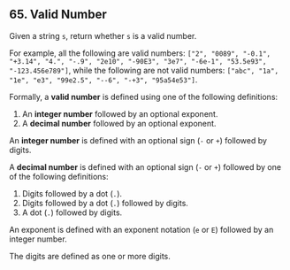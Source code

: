 ## 65. Valid Number

Given a string `s`, return whether `s` is a valid number.

For example, all the following are valid numbers: `["2", "0089", "-0.1", "+3.14", "4.", "-.9", "2e10", "-90E3", "3e7", "-6e-1", "53.5e93", "-123.456e789"]`, while the following are not valid numbers: `["abc", "1a", "1e", "e3", "99e2.5", "--6", "-+3", "95a54e53"]`.

Formally, a **valid number** is defined using one of the following definitions:

1. An **integer number** followed by an optional exponent.
2. A **decimal number** followed by an optional exponent.

An **integer number** is defined with an optional sign (`-` or `+`) followed by digits.

A **decimal number** is defined with an optional sign (`-` or `+`) followed by one of the following definitions:
1. Digits followed by a dot (`.`).
2. Digits followed by a dot (`.`) followed by digits.
3. A dot (`.`) followed by digits.

An exponent is defined with an exponent notation (`e` or `E`) followed by an integer number.

The digits are defined as one or more digits.
